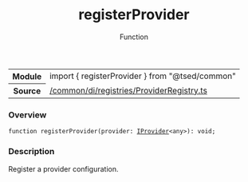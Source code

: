 
<header class="symbol-info-header"><h1 id="registerprovider">registerProvider</h1><label class="symbol-info-type-label function">Function</label></header>
<!-- summary -->
<section class="symbol-info"><table class="is-full-width"><tbody><tr><th>Module</th><td><div class="lang-typescript"><span class="token keyword">import</span> { registerProvider }&nbsp;<span class="token keyword">from</span>&nbsp;<span class="token string">"@tsed/common"</span></div></td></tr><tr><th>Source</th><td><a href="https://github.com/Romakita/ts-express-decorators/blob/v4.9.0/src//common/di/registries/ProviderRegistry.ts#L0-L0">/common/di/registries/ProviderRegistry.ts</a></td></tr></tbody></table></section>
<!-- overview -->


### Overview


<pre><code class="typescript-lang ">function <span class="token function">registerProvider</span><span class="token punctuation">(</span>provider<span class="token punctuation">:</span> <a href="#api/common/di/iprovider"><span class="token">IProvider</span></a><<span class="token keyword">any</span>><span class="token punctuation">)</span><span class="token punctuation">:</span> <span class="token keyword">void</span><span class="token punctuation">;</span></code></pre>


<!-- Parameters -->

<!-- Description -->


### Description

Register a provider configuration.

<!-- Members -->

